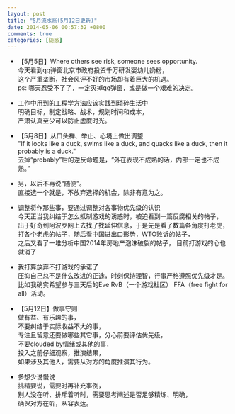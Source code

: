```yaml
---
layout: post
title: "5月流水账(5月12日更新)"
date: 2014-05-06 00:57:32 +0800
comments: true
categories: [随感]
---
```


- 【5月5日】Where others see risk, someone sees opportunity.  
今天看到qq弹窗北京市政府投资千万研发婴幼儿奶粉，  
这个严重垄断，社会风评不好的市场却有着巨大的机遇。  
ps: 哪天忍受不了了，一定灭掉qq弹窗，或是做一个艰难的决定。

- 工作中用到的工程学方法应该实践到琐碎生活中  
明确目标，制定战略、战术，规划时间和成本，  
严肃认真至少可以防止虚度时光。

- 【5月8日】从口头禅、举止、心境上做出调整  
"If it looks like a duck, swims like a duck, and quacks like a duck, then it probably is a duck."  
去掉“probably”后的逆反命题是，“外在表现不成熟的话，内部一定也不成熟。”

- 另，以后不再说“随便”。  
直接选一个就是，不放弃选择的机会，除非有意为之。

- 调整将作那些事，要通过调整对各事物优先级的认识  
今天正当我纠结于怎么抵制游戏的诱惑时，被迫看到一篇反腐相关的帖子，  
出于好奇到阿波罗网上去找了找延伸信息，于是先是看了数篇各角度打老虎，  
打各个老虎的帖子，随后看中国进出口形势，WTO败诉的帖子，  
之后又看了一堆分析中国2014年房地产泡沫破裂的帖子，
目前打游戏的心也就消了

- 我打算放弃不打游戏的承诺了  
压抑自己总不是什么改进的正途，时刻保持理智，行事严格遵照优先级才是。  
比如我确实希望参与三天后的Eve RvB（一个游戏社区） FFA（free fight for all）活动。

- 【5月12日】做事守则  
做有益、有乐趣的事，  
不要纠结于实际收益不大的事，  
专注且留意还要做哪些其它事，分心前要评估优先级，  
不要clouded by情绪或其他的事，  
投入之前仔细观察，推演结果，  
如果涉及其他人，需要从对方的角度推演其行为。

- 多想少说慢说  
挑精要说，需要时再补充事例，  
别人没在听、排斥着听时，需要思考阐述是否足够精炼、明确，  
确保对方在听，从容表达。

